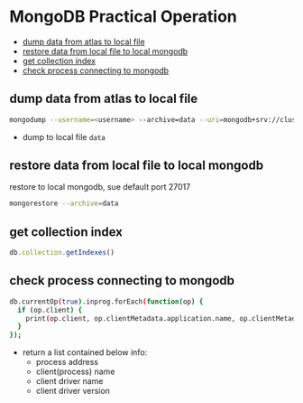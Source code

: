 # MongoDB Practical Operation

- [dump data from atlas to local file](#dump-data-from-atlas-to-local-file)
- [restore data from local file to local mongodb](#restore-data-from-local-file-to-local-mongodb)
- [get collection index](#get-collection-index)
- [check process connecting to mongodb](#check-process-connecting-to-mongodb)

## dump data from atlas to local file

```sh
mongodump --username=<username> --archive=data --uri=mongodb+srv://cluster0.kefgspk.mongodb.net/sample_airbnb
```

- dump to local file `data`

## restore data from local file to local mongodb

restore to local mongodb, sue default port 27017

```sh
mongorestore --archive=data
```

## get collection index

```js
db.collection.getIndexes()
```

## check process connecting to mongodb

```sh
db.currentOp(true).inprog.forEach(function(op) {
  if (op.client) {
    print(op.client, op.clientMetadata.application.name, op.clientMetadata.driver.name, op.clientMetadata.driver.version);
  }
});
```

- return a list contained below info:
  - process address
  - client(process) name
  - client driver name
  - client driver version